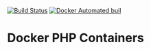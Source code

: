 [![Build Status](https://travis-ci.org/dankempster/docker-php.svg?branch=alpine)](https://travis-ci.org/dankempster/docker-php) [![Docker Automated buil](https://img.shields.io/docker/automated/jrottenberg/ffmpeg.svg)](https://hub.docker.com/r/dankempster/php/) 

# Docker PHP Containers